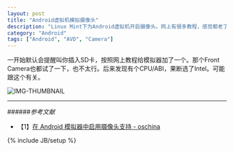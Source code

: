 ```yaml
---
layout: post
title: "Android虚拟机模拟摄像头"
description: "Linux Mint下为Android虚拟机开启摄像头。网上有很多教程，感觉都老了点，对不上。我这个是试了好久试出来的，再次记录一下，和大家分享。"
category: "Android"
tags: ["Android", "AVD", "Camera"]
---
```


一开始默认会提醒叫你插入SD卡，按照网上教程给模拟器加了一个。那个Front Camera也都试了一下，也不太行。后来发现有个CPU/ABI，果断选了Intel。可能跟这个有关。

![IMG-THUMBNAIL](http://cyeam.qiniudn.com/avd_camera.png)


---

######*参考文献*
+ 【1】[在 Android 模拟器中启用摄像头支持 - oschina](http://www.oschina.net/translate/enable-camera-in-android-emulator?cmp)

{% include JB/setup %}